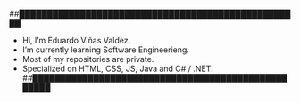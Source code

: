 
##███████████████████████████████████████████████████
- Hi, I’m Eduardo Viñas Valdez.
- I’m currently learning Software Engineerieng.
- Most of my repositories are private.
- Specialized on HTML, CSS, JS, Java and C# / .NET.
##███████████████████████████████████████████████████

<!---
PLACEHOLDER
--->
